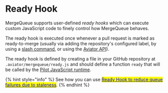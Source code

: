 # Ready Hook

MergeQueue supports user-defined _ready hooks_ which can execute custom JavaScript code to finely control how MergeQueue behaves.

The ready hook is executed once whenever a pull request is marked as ready-to-merge (usually via adding the repository's configured label, by using a [slash command](../reference/slash-commands.md), or using the [Aviator API](../../api/)).

The ready hook is defined by creating a file in your GitHub repository at `.aviator/mergequeue/ready.js` and should define a function `ready` that will be called by the [Pilot JavaScript runtime](../../pilot-automated-actions/js-execution.md).



{% hint style="info" %}
See how you can use [<mark style="color:blue;">Ready Hook to reduce queue failures due to staleness</mark>](reducing-queue-failures-due-to-staleness.md).
{% endhint %}
